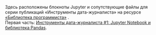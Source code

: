 Здесь расположены блокноты Jupyter и сопутствующие файлы для серии публикаций «Инструменты дата-журналиста» на ресурсе [«Библиотека программиста»](https://proglib.io/) .  
Первая часть: [Инструменты дата-журналиста #1: Jupyter Notebook и библиотека Pandas](https://proglib.io/p/instrumenty-data-zhurnalista-1-jupyter-notebook-i-biblioteka-pandas-2021-04-05).
